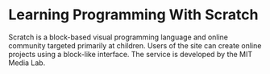 # Learning Programming With Scratch
Scratch is a block-based visual programming language and online community targeted primarily at children. Users of the site can create online projects using a block-like interface. The service is developed by the MIT Media Lab.

